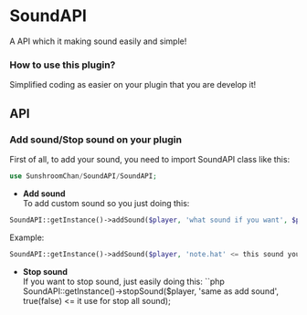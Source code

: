 # SoundAPI
A API which it making sound easily and simple!
### How to use this plugin?
Simplified coding as easier on your plugin that you are develop it!
## API 
### Add sound/Stop sound on your plugin
First of all, to add your sound, you need to import SoundAPI class like this:
```php
use SunshroomChan/SoundAPI/SoundAPI;
```
- **Add sound**<br>
To add custom sound so you just doing this:
```php
SoundAPI::getInstance()->addSound($player, 'what sound if you want', $pitch = random nunber, $volume);
```
Example:
```php
SoundAPI::getInstance()->addSound($player, 'note.hat' <= this sound you can get it on internet, 1 <= this number is sound pitch, 4 <==== this number is volume of the sound);
```
- **Stop sound**<br>
If you want to stop sound, just easily doing this:
``php
SoundAPI::getInstance()->stopSound($player, 'same as add sound', true(false) <= it use for stop all sound);
```
